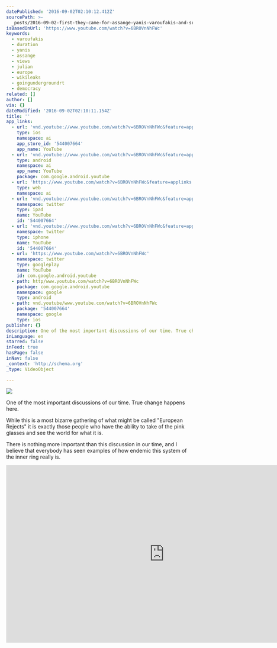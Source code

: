 ```yaml
---
datePublished: '2016-09-02T02:10:12.412Z'
sourcePath: >-
  _posts/2016-09-02-first-they-came-for-assange-yanis-varoufakis-and-srecko-horva.md
isBasedOnUrl: 'https://www.youtube.com/watch?v=6BROVnNhFWc'
keywords:
  - varoufakis
  - duration
  - yanis
  - assange
  - views
  - julian
  - europe
  - wikileaks
  - goingundergroundrt
  - democracy
related: []
author: []
via: {}
dateModified: '2016-09-02T02:10:11.154Z'
title: ''
app_links:
  - url: 'vnd.youtube://www.youtube.com/watch?v=6BROVnNhFWc&feature=applinks'
    type: ios
    namespace: ai
    app_store_id: '544007664'
    app_name: YouTube
  - url: 'vnd.youtube://www.youtube.com/watch?v=6BROVnNhFWc&feature=applinks'
    type: android
    namespace: ai
    app_name: YouTube
    package: com.google.android.youtube
  - url: 'https://www.youtube.com/watch?v=6BROVnNhFWc&feature=applinks'
    type: web
    namespace: ai
  - url: 'vnd.youtube://www.youtube.com/watch?v=6BROVnNhFWc&feature=applinks'
    namespace: twitter
    type: ipad
    name: YouTube
    id: '544007664'
  - url: 'vnd.youtube://www.youtube.com/watch?v=6BROVnNhFWc&feature=applinks'
    namespace: twitter
    type: iphone
    name: YouTube
    id: '544007664'
  - url: 'https://www.youtube.com/watch?v=6BROVnNhFWc'
    namespace: twitter
    type: googleplay
    name: YouTube
    id: com.google.android.youtube
  - path: http/www.youtube.com/watch?v=6BROVnNhFWc
    package: com.google.android.youtube
    namespace: google
    type: android
  - path: vnd.youtube/www.youtube.com/watch?v=6BROVnNhFWc
    package: '544007664'
    namespace: google
    type: ios
publisher: {}
description: One of the most important discussions of our time. True change happens here.
inLanguage: en
starred: false
inFeed: true
hasPage: false
inNav: false
_context: 'http://schema.org'
_type: VideoObject

---
```

![](https://the-grid-user-content.s3-us-west-2.amazonaws.com/3264dd5f-669b-40d0-a58f-ec23669f9eca.png)

One of the most important discussions of our time. True change happens here.

While this is a most bizarre gathering of what might be called "European Rejects" it is exactly those people who have the ability to take of the pink glasses and see the world for what it is.

There is nothing more important than this discussion in our time, and I believe that everybody has seen examples of how endemic this system of the inner ring really is.

<iframe src="https://cdn.embedly.com/widgets/media.html?src=https%3A%2F%2Fwww.youtube.com%2Fembed%2F6BROVnNhFWc%3Ffeature%3Doembed&amp;url=http%3A%2F%2Fwww.youtube.com%2Fwatch%3Fv%3D6BROVnNhFWc&amp;image=https%3A%2F%2Fi.ytimg.com%2Fvi%2F6BROVnNhFWc%2Fhqdefault.jpg&amp;key=b7d04c9b404c499eba89ee7072e1c4f7&amp;type=text%2Fhtml&amp;schema=youtube" width="854" height="480" scrolling="no" frameborder="0" allowfullscreen="" style=""></iframe>
